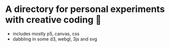 # A directory for personal experiments with creative coding 🦄
- includes mostly p5, canvas, css
- dabbling in some d3, webgl, 3js and svg
